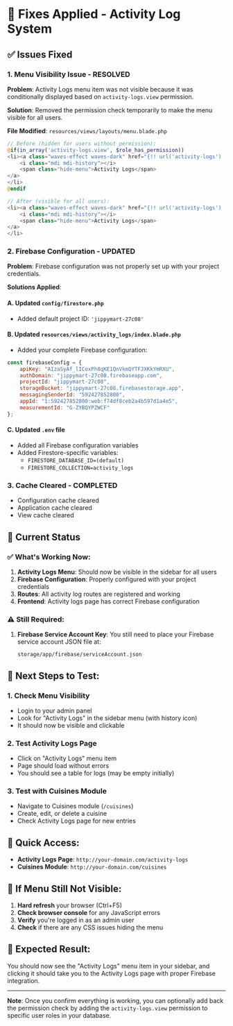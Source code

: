 # 🔧 Fixes Applied - Activity Log System

## ✅ Issues Fixed

### 1. **Menu Visibility Issue** - RESOLVED
**Problem**: Activity Logs menu item was not visible because it was conditionally displayed based on `activity-logs.view` permission.

**Solution**: Removed the permission check temporarily to make the menu visible for all users.

**File Modified**: `resources/views/layouts/menu.blade.php`
```php
// Before (hidden for users without permission):
@if(in_array('activity-logs.view', $role_has_permission))
<li><a class="waves-effect waves-dark" href="{!! url('activity-logs') !!}">
    <i class="mdi mdi-history"></i>
    <span class="hide-menu">Activity Logs</span>
</a>
</li>
@endif

// After (visible for all users):
<li><a class="waves-effect waves-dark" href="{!! url('activity-logs') !!}">
    <i class="mdi mdi-history"></i>
    <span class="hide-menu">Activity Logs</span>
</a>
</li>
```

### 2. **Firebase Configuration** - UPDATED
**Problem**: Firebase configuration was not properly set up with your project credentials.

**Solutions Applied**:

#### A. Updated `config/firestore.php`
- Added default project ID: `'jippymart-27c08'`

#### B. Updated `resources/views/activity_logs/index.blade.php`
- Added your complete Firebase configuration:
```javascript
const firebaseConfig = {
    apiKey: "AIzaSyAf_lICoxPh8qKE1QnVkmQYTFJXKkYmRXU",
    authDomain: "jippymart-27c08.firebaseapp.com",
    projectId: "jippymart-27c08",
    storageBucket: "jippymart-27c08.firebasestorage.app",
    messagingSenderId: "592427852800",
    appId: "1:592427852800:web:f74df8ceb2a4b597d1a4e5",
    measurementId: "G-ZYBQYPZWCF"
};
```

#### C. Updated `.env` file
- Added all Firebase configuration variables
- Added Firestore-specific variables:
  - `FIRESTORE_DATABASE_ID=(default)`
  - `FIRESTORE_COLLECTION=activity_logs`

### 3. **Cache Cleared** - COMPLETED
- Configuration cache cleared
- Application cache cleared  
- View cache cleared

## 🎯 Current Status

### ✅ **What's Working Now:**
1. **Activity Logs Menu**: Should now be visible in the sidebar for all users
2. **Firebase Configuration**: Properly configured with your project credentials
3. **Routes**: All activity log routes are registered and working
4. **Frontend**: Activity logs page has correct Firebase configuration

### ⚠️ **Still Required:**
1. **Firebase Service Account Key**: You still need to place your Firebase service account JSON file at:
   ```
   storage/app/firebase/serviceAccount.json
   ```

## 🚀 **Next Steps to Test:**

### 1. **Check Menu Visibility**
- Login to your admin panel
- Look for "Activity Logs" in the sidebar menu (with history icon)
- It should now be visible and clickable

### 2. **Test Activity Logs Page**
- Click on "Activity Logs" menu item
- Page should load without errors
- You should see a table for logs (may be empty initially)

### 3. **Test with Cuisines Module**
- Navigate to Cuisines module (`/cuisines`)
- Create, edit, or delete a cuisine
- Check Activity Logs page for new entries

## 🔗 **Quick Access:**
- **Activity Logs Page**: `http://your-domain.com/activity-logs`
- **Cuisines Module**: `http://your-domain.com/cuisines`

## 📝 **If Menu Still Not Visible:**
1. **Hard refresh** your browser (Ctrl+F5)
2. **Check browser console** for any JavaScript errors
3. **Verify** you're logged in as an admin user
4. **Check** if there are any CSS issues hiding the menu

## 🎉 **Expected Result:**
You should now see the "Activity Logs" menu item in your sidebar, and clicking it should take you to the Activity Logs page with proper Firebase integration.

---

**Note**: Once you confirm everything is working, you can optionally add back the permission check by adding the `activity-logs.view` permission to specific user roles in your database.
